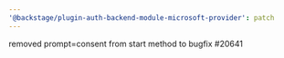 ```yaml
---
'@backstage/plugin-auth-backend-module-microsoft-provider': patch
---
```


removed prompt=consent from start method to bugfix #20641

